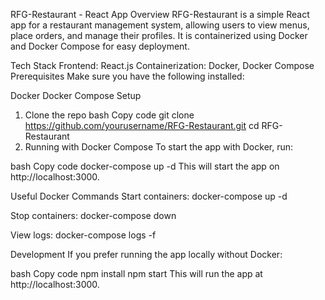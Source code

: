 RFG-Restaurant - React App
Overview
RFG-Restaurant is a simple React app for a restaurant management system, allowing users to view menus, place orders, and manage their profiles. It is containerized using Docker and Docker Compose for easy deployment.

Tech Stack
Frontend: React.js
Containerization: Docker, Docker Compose
Prerequisites
Make sure you have the following installed:

Docker
Docker Compose
Setup
1. Clone the repo
bash
Copy code
git clone https://github.com/yourusername/RFG-Restaurant.git
cd RFG-Restaurant
2. Running with Docker Compose
To start the app with Docker, run:

bash
Copy code
docker-compose up -d
This will start the app on http://localhost:3000.

Useful Docker Commands
Start containers:
docker-compose up -d

Stop containers:
docker-compose down

View logs:
docker-compose logs -f

Development
If you prefer running the app locally without Docker:

bash
Copy code
npm install
npm start
This will run the app at http://localhost:3000.

